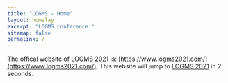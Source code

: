 ```yaml
---
title: "LOGMS - Home"
layout: homelay
excerpt: "LOGMS conference."
sitemap: false
permalink: /
---
```



The offical website of LOGMS 2021 is: [https://www.logms2021.com/](https://www.logms2021.com/). 
This website will jump to [LOGMS 2021](https://www.logms2021.com/) in 2 seconds. 

 <body onload="parent.location='https://www.logms2021.com/' ">
    
    
 


 
 


